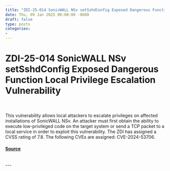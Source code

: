 ```yaml
---
title: "ZDI-25-014 SonicWALL NSv setSshdConfig Exposed Dangerous Function Local Privilege Escalation Vulnerability"
date: Thu, 09 Jan 2025 00:00:00 -0600
draft: false
type: posts
categories: 
- 
---
```

# ZDI-25-014 SonicWALL NSv setSshdConfig Exposed Dangerous Function Local Privilege Escalation Vulnerability

<br/>

<br/>
This vulnerability allows local attackers to escalate privileges on affected installations of SonicWALL NSv. An attacker must first obtain the ability to execute low-privileged code on the target system or send a TCP packet to a local service in order to exploit this vulnerability. The ZDI has assigned a CVSS rating of 7.8. The following CVEs are assigned: CVE-2024-53706.

#### [Source](http://www.zerodayinitiative.com/advisories/ZDI-25-014/)

<br/>
---
